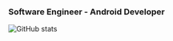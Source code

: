 ### Software Engineer - Android Developer

![GitHub stats](https://github-readme-stats.vercel.app/api?username=A-Rakhmatullaev&show_icons=true&theme=transparent)
